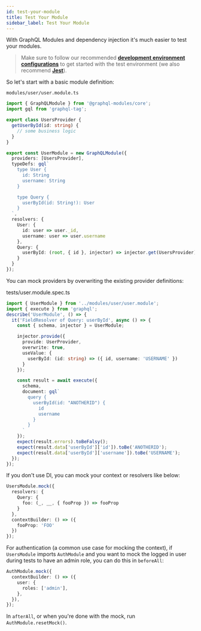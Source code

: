 ```yaml
---
id: test-your-module
title: Test Your Module
sidebar_label: Test Your Module
---
```


With GraphQL Modules and dependency injection it's much easier to test your modules.

> Make sure to follow our recommended **[development environment configurations](/docs/recipes/development-environment)** to get started with the test environment (we also recommend **[Jest](https://jestjs.io/)**).

So let's start with a basic module definition:

`modules/user/user.module.ts`

```typescript
import { GraphQLModule } from '@graphql-modules/core';
import gql from 'graphql-tag';

export class UsersProvider {
  getUserById(id: string) {
    // some business logic
  }
}

export const UserModule = new GraphQLModule({
  providers: [UsersProvider],
  typeDefs: gql`
    type User {
      id: String
      username: String
    }

    type Query {
      userById(id: String!): User
    }
  `,
  resolvers: {
    User: {
      id: user => user._id,
      username: user => user.username
    },
    Query: {
      userById: (root, { id }, injector) => injector.get(UsersProvider).getUserById(id)
    }
  }
});
```

You can mock providers by overwriting the existing provider definitions:

tests/user.module.spec.ts

```typescript
import { UserModule } from '../modules/user/user.module';
import { execute } from 'graphql';
describe('UserModule', () => {
  it('FieldResolver of Query: userById', async () => {
    const { schema, injector } = UserModule;

    injector.provide({
      provide: UserProvider,
      overwrite: true,
      useValue: {
        userById: (id: string) => ({ id, username: 'USERNAME' })
      }
    });

    const result = await execute({
      schema,
      document: gql`
        query {
          userById(id: "ANOTHERID") {
            id
            username
          }
        }
      `
    });
    expect(result.errors).toBeFalsy();
    expect(result.data['userById']['id']).toBe('ANOTHERID');
    expect(result.data['userById']['username']).toBe('USERNAME');
  });
});
```

If you don't use DI, you can mock your context or resolvers like below:

```ts
UsersModule.mock({
  resolvers: {
    Query: {
      foo: (_, __, { fooProp }) => fooProp
    }
  },
  contextBuilder: () => ({
    fooProp: 'FOO'
  })
});
```

For authentication (a common use case for mocking the context), if `UsersModule` imports `AuthModule` and you want to mock the logged in user during tests to have an admin role, you can do this in `beforeAll`:

```ts
AuthModule.mock({
  contextBuilder: () => ({
    user: {
      roles: ['admin'],
    },
  }),
});
```

In `afterAll`, or when you're done with the mock, run `AuthModule.resetMock()`.
